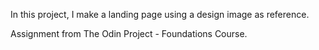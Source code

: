 In this project, I make a landing page using a design image as reference.

Assignment from The Odin Project - Foundations Course.